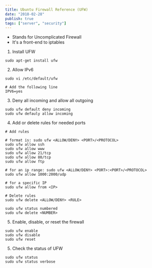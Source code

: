 ```yaml
---
title: Ubuntu Firewall Reference (UFW)
date: "2018-02-28"
publish: true
tags: ["server", "security"]
---
```


- Stands for Uncomplicated Firewall
- It's a front-end to iptables

1. Install UFW

```
sudo apt-get install ufw
```

2. Allow IPv6

```
sudo vi /etc/default/ufw
```

```
# Add the following line
IPV6=yes
```

3. Deny all incoming and allow all outgoing

```
sudo ufw default deny incoming
sudo ufw defauly allow incoming
```

4. Add or delete rules for needed ports

```
# Add rules

# format is: sudo ufw <ALLOW/DENY> <PORT>/<PROTOCOL>
sudo ufw allow ssh
sudo ufw allow www
sudo ufw allow 21/tcp
sudo ufw allow 80/tcp
sudo ufw allow ftp

# for an ip range: sudo ufw <ALLOW/DENY> <PORT>:<PORT>/<PROTOCOL>
sudo ufw allow 1000:2000/udp

# for a specific IP
sudo ufw allow from <IP>
```

```
# Delete rules
sudo ufw delete <ALLOW/DENY> <RULE>

sudo ufw status numbered
sudo ufw delete <NUMBER>
```

5. Enable, disable, or reset the firewall

```
sudo ufw enable
sudo ufw disable
sudo ufw reset
```

5. Check the status of UFW

```
sudo ufw status
sudo ufw status verbose
```
